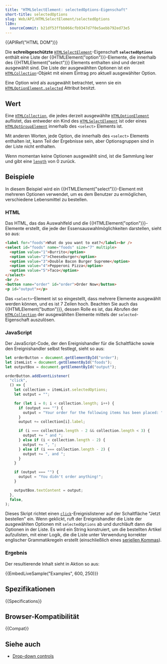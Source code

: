 ```yaml
---
title: "HTMLSelectElement: selectedOptions-Eigenschaft"
short-title: selectedOptions
slug: Web/API/HTMLSelectElement/selectedOptions
l10n:
  sourceCommit: b21df53ffbb066cfb9347d7f0e5aebb792ed73e5
---
```


{{APIRef("HTML DOM")}}

Die **schreibgeschützte** [`HTMLSelectElement`](/de/docs/Web/API/HTMLSelectElement)-Eigenschaft
**`selectedOptions`** enthält eine Liste der
{{HTMLElement("option")}}-Elemente, die innerhalb des {{HTMLElement("select")}}
Elements enthalten sind und derzeit ausgewählt sind. Die Liste der ausgewählten Optionen ist ein
[`HTMLCollection`](/de/docs/Web/API/HTMLCollection)-Objekt mit einem Eintrag pro aktuell ausgewählter Option.

Eine Option wird als ausgewählt betrachtet, wenn sie ein [`HTMLOptionElement.selected`](/de/docs/Web/API/HTMLOptionElement/selected)
Attribut besitzt.

## Wert

Eine [`HTMLCollection`](/de/docs/Web/API/HTMLCollection), die jedes derzeit ausgewählte
[`HTMLOptionElement`](/de/docs/Web/API/HTMLOptionElement) auflistet, das entweder ein Kind des
[`HTMLSelectElement`](/de/docs/Web/API/HTMLSelectElement) ist oder eines [`HTMLOptGroupElement`](/de/docs/Web/API/HTMLOptGroupElement) innerhalb des
`<select>` Elements ist.

Mit anderen Worten, jede Option, die innerhalb des `<select>` Elements enthalten ist, kann
Teil der Ergebnisse sein, aber Optionsgruppen sind in der Liste nicht enthalten.

Wenn momentan keine Optionen ausgewählt sind, ist die Sammlung leer und gibt eine
[`length`](/de/docs/Web/API/HTMLCollection/length) von 0 zurück.

## Beispiele

In diesem Beispiel wird ein {{HTMLElement("select")}}-Element mit mehreren Optionen verwendet,
um es dem Benutzer zu ermöglichen, verschiedene Lebensmittel zu bestellen.

### HTML

Das HTML, das das Auswahlfeld und die {{HTMLElement("option")}}-Elemente erstellt,
die jede der Essensauswahlmöglichkeiten darstellen, sieht so aus:

```html
<label for="foods">What do you want to eat?</label><br />
<select id="foods" name="foods" size="7" multiple>
  <option value="1">Burrito</option>
  <option value="2">Cheeseburger</option>
  <option value="3">Double Bacon Burger Supreme</option>
  <option value="4">Pepperoni Pizza</option>
  <option value="5">Taco</option>
</select>
<br />
<button name="order" id="order">Order Now</button>
<p id="output"></p>
```

Das `<select>`-Element ist so eingestellt, dass mehrere Elemente ausgewählt werden können,
und es ist 7 Zeilen hoch. Beachten Sie auch das {{HTMLElement("button")}}, dessen Rolle es ist,
das Abrufen der [`HTMLCollection`](/de/docs/Web/API/HTMLCollection) der ausgewählten Elemente mittels der
`selected`-Eigenschaft auszulösen.

### JavaScript

Der JavaScript-Code, der den Ereignishandler für die Schaltfläche sowie den
Ereignishandler selbst festlegt, sieht so aus:

```js
let orderButton = document.getElementById("order");
let itemList = document.getElementById("foods");
let outputBox = document.getElementById("output");

orderButton.addEventListener(
  "click",
  () => {
    let collection = itemList.selectedOptions;
    let output = "";

    for (let i = 0; i < collection.length; i++) {
      if (output === "") {
        output = "Your order for the following items has been placed: ";
      }
      output += collection[i].label;

      if (i === collection.length - 2 && collection.length < 3) {
        output += " and ";
      } else if (i < collection.length - 2) {
        output += ", ";
      } else if (i === collection.length - 2) {
        output += ", and ";
      }
    }

    if (output === "") {
      output = "You didn't order anything!";
    }

    outputBox.textContent = output;
  },
  false,
);
```

Dieses Skript richtet einen [`click`](/de/docs/Web/API/Element/click_event)-Ereignislistener auf der Schaltfläche "Jetzt bestellen" ein. Wenn
geklickt, ruft der Ereignishandler die Liste der ausgewählten Optionen mit
`selectedOptions` ab und durchläuft dann die Optionen in der Liste. Es wird ein String
konstruiert, um die bestellten Artikel aufzulisten, mit einer Logik, die die Liste unter Verwendung korrekter englischer
Grammatikregeln erstellt (einschließlich eines [seriellen Kommas](https://en.wikipedia.org/wiki/Serial_comma)).

### Ergebnis

Der resultierende Inhalt sieht in Aktion so aus:

{{EmbedLiveSample("Examples", 600, 250)}}

## Spezifikationen

{{Specifications}}

## Browser-Kompatibilität

{{Compat}}

## Siehe auch

- [Drop-down controls](/de/docs/Learn/Forms/Other_form_controls#drop-down_controls)
